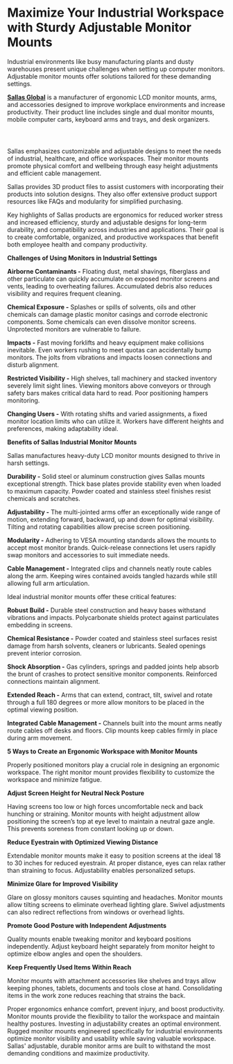 # Maximize Your Industrial Workspace with Sturdy Adjustable Monitor Mounts

Industrial environments like busy manufacturing plants and dusty warehouses present unique challenges when setting up computer monitors. Adjustable monitor mounts offer solutions tailored for these demanding settings.

[**Sallas Global**](https://sallasglobal.com/) is a manufacturer of ergonomic LCD monitor mounts, arms, and accessories designed to improve workplace environments and increase productivity. Their product line includes single and dual monitor mounts, mobile computer carts, keyboard arms and trays, and desk organizers.

<div class="separator" style="clear: both;"><a href="https://blogger.googleusercontent.com/img/b/R29vZ2xl/AVvXsEh-5_KRdddoULK1COzoly_xbnk1GUnmaoHBq_GDoVUPu3ocExZk1u5od2BmbetG3oJb3n6VCAonRuqDqKEHVcaR-Lc4TFky90XJDn3Fv_omKluhC5gVApOLM1hVQnXczqe8yGgNGFju3UeiBg-ZO_ozNrSpeZiH_PZQiR_NEoshX0T8kATOcCY_0KR-QvfT/s1600/SALLASGLOBAL.png" style="display: block; padding: 1em 0; text-align: center; "><img alt="" border="0" data-original-height="466" data-original-width="470" src="https://blogger.googleusercontent.com/img/b/R29vZ2xl/AVvXsEh-5_KRdddoULK1COzoly_xbnk1GUnmaoHBq_GDoVUPu3ocExZk1u5od2BmbetG3oJb3n6VCAonRuqDqKEHVcaR-Lc4TFky90XJDn3Fv_omKluhC5gVApOLM1hVQnXczqe8yGgNGFju3UeiBg-ZO_ozNrSpeZiH_PZQiR_NEoshX0T8kATOcCY_0KR-QvfT/s1600/SALLASGLOBAL.png"/></a></div>

Sallas emphasizes customizable and adjustable designs to meet the needs of industrial, healthcare, and office workspaces. Their monitor mounts promote physical comfort and wellbeing through easy height adjustments and efficient cable management.

Sallas provides 3D product files to assist customers with incorporating their products into solution designs. They also offer extensive product support resources like FAQs and modularity for simplified purchasing.

Key highlights of Sallas products are ergonomics for reduced worker stress and increased efficiency, sturdy and adjustable designs for long-term durability, and compatibility across industries and applications. Their goal is to create comfortable, organized, and productive workspaces that benefit both employee health and company productivity.  

**Challenges of Using Monitors in Industrial Settings**

**Airborne Contaminants -** Floating dust, metal shavings, fiberglass and other particulate can quickly accumulate on exposed monitor screens and vents, leading to overheating failures. Accumulated debris also reduces visibility and requires frequent cleaning.

**Chemical Exposure -** Splashes or spills of solvents, oils and other chemicals can damage plastic monitor casings and corrode electronic components. Some chemicals can even dissolve monitor screens. Unprotected monitors are vulnerable to failure.

**Impacts -** Fast moving forklifts and heavy equipment make collisions inevitable. Even workers rushing to meet quotas can accidentally bump monitors. The jolts from vibrations and impacts loosen connections and disturb alignment.

**Restricted Visibility -** High shelves, tall machinery and stacked inventory severely limit sight lines. Viewing monitors above conveyors or through safety bars makes critical data hard to read. Poor positioning hampers monitoring.

**Changing Users -** With rotating shifts and varied assignments, a fixed monitor location limits who can utilize it. Workers have different heights and preferences, making adaptability ideal.

**Benefits of Sallas Industrial Monitor Mounts**

Sallas manufactures heavy-duty LCD monitor mounts designed to thrive in harsh settings.

**Durability -** Solid steel or aluminum construction gives Sallas mounts exceptional strength. Thick base plates provide stability even when loaded to maximum capacity. Powder coated and stainless steel finishes resist chemicals and scratches.

**Adjustability -** The multi-jointed arms offer an exceptionally wide range of motion, extending forward, backward, up and down for optimal visibility. Tilting and rotating capabilities allow precise screen positioning.

**Modularity -** Adhering to VESA mounting standards allows the mounts to accept most monitor brands. Quick-release connections let users rapidly swap monitors and accessories to suit immediate needs.

**Cable Management -** Integrated clips and channels neatly route cables along the arm. Keeping wires contained avoids tangled hazards while still allowing full arm articulation.

Ideal industrial monitor mounts offer these critical features:

**Robust Build -** Durable steel construction and heavy bases withstand vibrations and impacts. Polycarbonate shields protect against particulates embedding in screens.

**Chemical Resistance -** Powder coated and stainless steel surfaces resist damage from harsh solvents, cleaners or lubricants. Sealed openings prevent interior corrosion.

**Shock Absorption -** Gas cylinders, springs and padded joints help absorb the brunt of crashes to protect sensitive monitor components. Reinforced connections maintain alignment.

**Extended Reach -** Arms that can extend, contract, tilt, swivel and rotate through a full 180 degrees or more allow monitors to be placed in the optimal viewing position.
 
**Integrated Cable Management -** Channels built into the mount arms neatly route cables off desks and floors. Clip mounts keep cables firmly in place during arm movement.

**5 Ways to Create an Ergonomic Workspace with Monitor Mounts**

Properly positioned monitors play a crucial role in designing an ergonomic workspace. The right monitor mount provides flexibility to customize the workspace and minimize fatigue.

**Adjust Screen Height for Neutral Neck Posture**

Having screens too low or high forces uncomfortable neck and back hunching or straining. Monitor mounts with height adjustment allow positioning the screen’s top at eye level to maintain a neutral gaze angle. This prevents soreness from constant looking up or down.

**Reduce Eyestrain with Optimized Viewing Distance**

Extendable monitor mounts make it easy to position screens at the ideal 18 to 30 inches for reduced eyestrain. At proper distance, eyes can relax rather than straining to focus. Adjustability enables personalized setups.

**Minimize Glare for Improved Visibility**

Glare on glossy monitors causes squinting and headaches. Monitor mounts allow tilting screens to eliminate overhead lighting glare. Swivel adjustments can also redirect reflections from windows or overhead lights.

**Promote Good Posture with Independent Adjustments**

Quality mounts enable tweaking monitor and keyboard positions independently. Adjust keyboard height separately from monitor height to optimize elbow angles and open the shoulders.

**Keep Frequently Used Items Within Reach**

Monitor mounts with attachment accessories like shelves and trays allow keeping phones, tablets, documents and tools close at hand. Consolidating items in the work zone reduces reaching that strains the back.

Proper ergonomics enhance comfort, prevent injury, and boost productivity. Monitor mounts provide the flexibility to tailor the workspace and maintain healthy postures. Investing in adjustability creates an optimal environment. Rugged monitor mounts engineered specifically for industrial environments optimize monitor visibility and usability while saving valuable workspace. Sallas' adjustable, durable monitor arms are built to withstand the most demanding conditions and maximize productivity.
